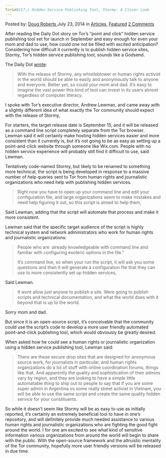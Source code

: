 ```yaml
---
Tor&#8217;s Hidden Service Publishing Tool, Stormy: A Closer Look
---
```

<article class="post-listing post-6567 post type-post status-publish format-standard has-post-thumbnail hentry category-articles category-deepdot-news tag-hidden tag-publishing tag-service tag-spokesperson tag-stormy tag-tool tag-tor tag-tors">
    <div class="post-inner">
    <p class="post-meta">
    <span>Posted by: <a href="https://www.deepdotweb.com/author/dougroberts/" title="">Doug Roberts </a></span>
    <span>July 23, 2014</span>
    <span>in <a href="https://www.deepdotweb.com/category/articles/" rel="category tag">Articles</a>, <a href="https://www.deepdotweb.com/category/deepdot-news/" rel="category tag">Featured</a></span>
    <span><a href="https://www.deepdotweb.com/2014/07/23/a-closer-look-at-tors-hidden-service-publishing-tool-stormy/#comments">2 Comments</a></span>
    </p>
    <div class="clear"></div>
    <div class="entry">
    <p style="margin-bottom: 0in;">After reading the Daily Dot story on Tor&#8217;s “point and click” hidden service publishing tool set for launch in September and easy enough for even your mom and dad to use, how could one not be filled with excited anticipation? Considering how difficult it currently is to publish hidden service sites, Stormy, Tor&#8217;s hidden service publishing tool, sounds like a Godsend.</p>
    <div class="im">
    <p style="margin-bottom: 0in;">The Daily Dot <a href="http://www.dailydot.com/technology/tor-stormy-launch-september-2014/" target="_blank">wrote</a>:</p>
    <blockquote>
    <p style="margin-bottom: 0in;">With the release of Stormy, any whistleblower or human rights activist in the world should be able to easily and anonymously talk to anyone and everyone. Better yet, so could your mom and dad. It’s easy to imagine the vast power this kind of tool can invest in its users almost regardless of computer literacy.</p>
    </blockquote>
    <p style="margin-bottom: 0in;">I spoke with Tor&#8217;s executive director, Andrew Lewman, and came away with a slightly different idea of what exactly the Tor community should expect with the release of Stormy,</p>
    <p style="margin-bottom: 0in;">For starters, the target release date is <span class="aBn" tabindex="0" data-term="goog_507101644"><span class="aQJ">September 15</span></span>, and it will be released as a command line script completely separate from the Tor browser. Lewman said it will certainly make hosting hidden services easier and more consistent than it currently is, but it&#8217;s not going to be as easy as setting up a point-and-click website through someone like Wix.com. People with no hidden service experience will probably still find it difficult to use, said Lewman.</p>
    <p style="margin-bottom: 0in;">Tentatively code-named Stormy, but likely to be renamed to something more technical, the script is being developed in response to a massive number of help queries sent to Tor from human rights and journalistic organizations who need help with publishing hidden services.</p>
    <blockquote>
    <p style="margin-bottom: 0in;">Right now you have to open up your command line and edit your configuration file, and large organizations seem to make mistakes and need help figuring it out, so this script is aimed to help them,</p>
    </blockquote>
    <p style="margin-bottom: 0in;">Said Lewman, adding that the script will automate that process and make it more consistent.</p>
    <p style="margin-bottom: 0in;">Lewman said that the specific target audience of the script is highly technical system and network administrators who work for human rights and journalistic organizations:</p>
    <blockquote>
    <p style="margin-bottom: 0in;">People who are  already knowledgeable with command line and familiar with configuring esoteric options in the file.”</p>
    <p style="margin-bottom: 0in;">It&#8217;s command line, so when your run the script, it will ask you some questions and then it will generate a configuration file that they can use to more consistently set up hidden services,</p>
    </blockquote>
    <p style="margin-bottom: 0in;">Said Lewman.</p>
    <blockquote>
    <p style="margin-bottom: 0in;">It wont allow just anyone to publish a site. Were going to publish scripts and technical documentation, and what the world does with it beyond that is up to the world.</p>
    </blockquote>
    <p style="margin-bottom: 0in;">Sorry mom and dad.</p>
    <p style="margin-bottom: 0in;">But since it is an open-source script, it&#8217;s conceivable that the community could use the script&#8217;s code to develop a more user friendly automated point-and-click publishing tool, which would obviously be greatly desired.</p>
    <p style="margin-bottom: 0in;">When asked how he could see a human rights or journalistic organization using a hidden service publishing tool, Lewman said:</p>
    <blockquote>
    <p style="margin-bottom: 0in;">There are these secure drop sites that are designed for anonymous source work, for journalists in particular, and human rights organizations do a lot of stuff with online coordination forums, things like that. And apparently the quality and sophistication of their admins vary by region, and they are looking to have a simple little automatable thing to ship out to people to say that if you are some super admin in Argentina vs some really street activist in Vietnam, you will be able to use the same script and create the same quality hidden service for your constituents.</p>
    </blockquote>
    </div>
    <p>So while it doesn&#8217;t seem like Stormy will be as easy to use as initially reported, it&#8217;s certainly an extremely beneficial tool to have in one&#8217;s repository, and will definitely provide much needed assistance to various human rights and journalistic organizations who are fighting the good fight around the world. I for one am excited to see what kind of sensitive information various organizations from around the world will begin to share with the public. With the open-source framework and the altruistic mentality of the Tor community, hopefully more user friendly versions will be released in due time.</p>
    </div>
    <span style="display:none"><a href="https://www.deepdotweb.com/tag/hidden/" rel="tag">hidden</a> <a href="https://www.deepdotweb.com/tag/publishing/" rel="tag">publishing</a> <a href="https://www.deepdotweb.com/tag/service/" rel="tag">service</a> <a href="https://www.deepdotweb.com/tag/spokesperson/" rel="tag">spokesperson</a> <a href="https://www.deepdotweb.com/tag/stormy/" rel="tag">stormy</a> <a href="https://www.deepdotweb.com/tag/tool/" rel="tag">tool</a> <a href="https://www.deepdotweb.com/tag/tor/" rel="tag">tor</a> <a href="https://www.deepdotweb.com/tag/tors/" rel="tag">tors</a></span> <span style="display:none" class="updated">2014-07-23</span>
    <div style="display:none" class="vcard author" itemprop="author" itemscope itemtype="http://schema.org/Person"><strong class="fn" itemprop="name"><a href="https://www.deepdotweb.com/author/dougroberts/" title="Posts by Doug Roberts" rel="author">Doug Roberts</a></strong></div>
    </div>
</article>

